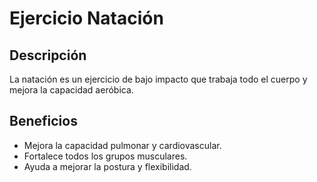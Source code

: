 # Ejercicio Natación


## Descripción
La natación es un ejercicio de bajo impacto que trabaja todo el cuerpo y mejora la capacidad aeróbica.


## Beneficios
- Mejora la capacidad pulmonar y cardiovascular.
- Fortalece todos los grupos musculares.
- Ayuda a mejorar la postura y flexibilidad.
